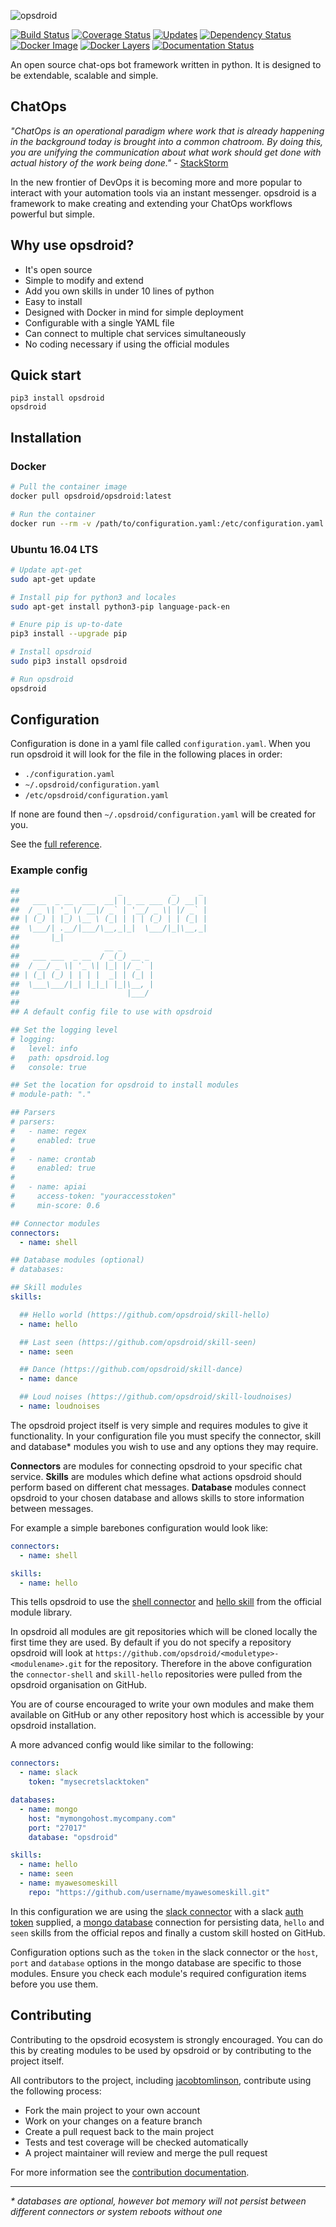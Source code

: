 ![opsdroid](https://github.com/opsdroid/style-guidelines/raw/master/logos/logo-wide-light.png)

[![Build Status](https://travis-ci.org/opsdroid/opsdroid.svg?branch=release)](https://travis-ci.org/opsdroid/opsdroid) [![Coverage Status](https://coveralls.io/repos/github/opsdroid/opsdroid/badge.svg?branch=release)](https://coveralls.io/github/opsdroid/opsdroid?branch=release) [![Updates](https://pyup.io/repos/github/opsdroid/opsdroid/shield.svg)](https://pyup.io/repos/github/opsdroid/opsdroid/) [![Dependency Status](https://dependencyci.com/github/opsdroid/opsdroid/badge)](https://dependencyci.com/github/opsdroid/opsdroid)
[![Docker Image](https://img.shields.io/badge/docker-ready-blue.svg)](https://hub.docker.com/r/opsdroid/opsdroid/) [![Docker Layers](https://images.microbadger.com/badges/image/opsdroid/opsdroid.svg)](https://microbadger.com/#/images/opsdroid/opsdroid) [![Documentation Status](https://readthedocs.org/projects/opsdroid/badge/?version=stable)](http://opsdroid.readthedocs.io/en/stable/?badge=stable)

An open source chat-ops bot framework written in python. It is designed to be extendable, scalable and simple.

## ChatOps
_"ChatOps is an operational paradigm where work that is already happening in the background today is brought into a common chatroom. By doing this, you are unifying the communication about what work should get done with actual history of the work being done."_ - [StackStorm](https://docs.stackstorm.com/chatops/chatops.html)

In the new frontier of DevOps it is becoming more and more popular to interact with your automation tools via an instant messenger. opsdroid is a framework to make creating and extending your ChatOps workflows powerful but simple.

## Why use opsdroid?

 * It's open source
 * Simple to modify and extend
 * Add you own skills in under 10 lines of python
 * Easy to install
 * Designed with Docker in mind for simple deployment
 * Configurable with a single YAML file
 * Can connect to multiple chat services simultaneously
 * No coding necessary if using the official modules

## Quick start

```
pip3 install opsdroid
opsdroid
```

## Installation

### Docker

```bash
# Pull the container image
docker pull opsdroid/opsdroid:latest

# Run the container
docker run --rm -v /path/to/configuration.yaml:/etc/configuration.yaml:ro opsdroid/opsdroid:latest
```

### Ubuntu 16.04 LTS

```bash
# Update apt-get
sudo apt-get update

# Install pip for python3 and locales
sudo apt-get install python3-pip language-pack-en

# Enure pip is up-to-date
pip3 install --upgrade pip

# Install opsdroid
sudo pip3 install opsdroid

# Run opsdroid
opsdroid
```

## Configuration

Configuration is done in a yaml file called `configuration.yaml`. When you run opsdroid it will look for the file in the following places in order:

 * `./configuration.yaml`
 * `~/.opsdroid/configuration.yaml`
 * `/etc/opsdroid/configuration.yaml`

If none are found then `~/.opsdroid/configuration.yaml` will be created for you.

See the [full reference](http://opsdroid.readthedocs.io/en/latest/configuration-reference/).

### Example config

```yaml
##                      _           _     _
##   ___  _ __  ___  __| |_ __ ___ (_) __| |
##  / _ \| '_ \/ __|/ _` | '__/ _ \| |/ _` |
## | (_) | |_) \__ \ (_| | | | (_) | | (_| |
##  \___/| .__/|___/\__,_|_|  \___/|_|\__,_|
##       |_|
##                   __ _
##   ___ ___  _ __  / _(_) __ _
##  / __/ _ \| '_ \| |_| |/ _` |
## | (_| (_) | | | |  _| | (_| |
##  \___\___/|_| |_|_| |_|\__, |
##                        |___/
##
## A default config file to use with opsdroid

## Set the logging level
# logging:
#   level: info
#   path: opsdroid.log
#   console: true

## Set the location for opsdroid to install modules
# module-path: "."

## Parsers
# parsers:
#   - name: regex
#     enabled: true
#
#   - name: crontab
#     enabled: true
#
#   - name: apiai
#     access-token: "youraccesstoken"
#     min-score: 0.6

## Connector modules
connectors:
  - name: shell

## Database modules (optional)
# databases:

## Skill modules
skills:

  ## Hello world (https://github.com/opsdroid/skill-hello)
  - name: hello

  ## Last seen (https://github.com/opsdroid/skill-seen)
  - name: seen

  ## Dance (https://github.com/opsdroid/skill-dance)
  - name: dance

  ## Loud noises (https://github.com/opsdroid/skill-loudnoises)
  - name: loudnoises

```

The opsdroid project itself is very simple and requires modules to give it functionality. In your configuration file you must specify the connector, skill and database* modules you wish to use and any options they may require.

**Connectors** are modules for connecting opsdroid to your specific chat service. **Skills** are modules which define what actions opsdroid should perform based on different chat messages. **Database** modules connect opsdroid to your chosen database and allows skills to store information between messages.

For example a simple barebones configuration would look like:

```yaml
connectors:
  - name: shell

skills:
  - name: hello
```

This tells opsdroid to use the [shell connector](https://github.com/opsdroid/connector-shell) and [hello skill](https://github.com/opsdroid/skill-hello) from the official module library.

In opsdroid all modules are git repositories which will be cloned locally the first time they are used. By default if you do not specify a repository opsdroid will look at `https://github.com/opsdroid/<moduletype>-<modulename>.git` for the repository. Therefore in the above configuration the `connector-shell` and `skill-hello` repositories were pulled from the opsdroid organisation on GitHub.

You are of course encouraged to write your own modules and make them available on GitHub or any other repository host which is accessible by your opsdroid installation.

A more advanced config would like similar to the following:

```yaml
connectors:
  - name: slack
    token: "mysecretslacktoken"

databases:
  - name: mongo
    host: "mymongohost.mycompany.com"
    port: "27017"
    database: "opsdroid"

skills:
  - name: hello
  - name: seen
  - name: myawesomeskill
    repo: "https://github.com/username/myawesomeskill.git"
```

In this configuration we are using the [slack connector](https://github.com/opsdroid/connector-slack) with a slack [auth token](https://api.slack.com/tokens) supplied, a [mongo database](https://github.com/opsdroid/database-mongo) connection for persisting data, `hello` and `seen` skills from the official repos and finally a custom skill hosted on GitHub.

Configuration options such as the `token` in the slack connector or the `host`, `port` and `database` options in the mongo database are specific to those modules. Ensure you check each module's required configuration items before you use them.

## Contributing

Contributing to the opsdroid ecosystem is strongly encouraged. You can do this by creating modules to be used by opsdroid or by contributing to the project itself.

All contributors to the project, including [jacobtomlinson](https://github.com/jacobtomlinson), contribute using the following process:

 * Fork the main project to your own account
 * Work on your changes on a feature branch
 * Create a pull request back to the main project
 * Tests and test coverage will be checked automatically
 * A project maintainer will review and merge the pull request

For more information see the [contribution documentation](http://opsdroid.readthedocs.io/en/latest/contributing/).

-------

_\* databases are optional, however bot memory will not persist between different connectors or system reboots without one_
